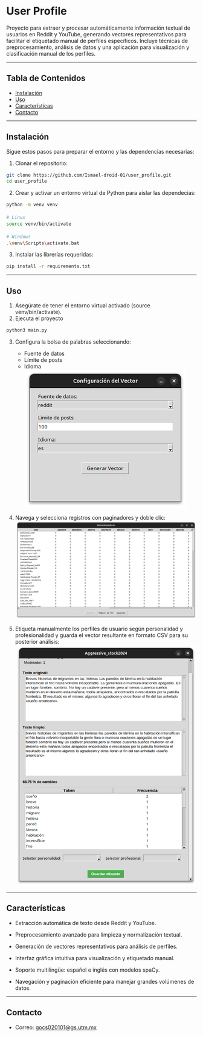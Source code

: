 # User Profile

Proyecto para extraer y procesar automáticamente información textual de usuarios en Reddit y YouTube, generando vectores representativos para facilitar el etiquetado manual de perfiles específicos. Incluye técnicas de preprocesamiento, análisis de datos y una aplicación para visualización y clasificación manual de los perfiles.

---

## Tabla de Contenidos

- [Instalación](#instalación)
- [Uso](#uso)
- [Características](#características)
- [Contacto](#contacto)

---
## Instalación

Sigue estos pasos para preparar el entorno y las dependencias necesarias:

1. Clonar el repositorio:
```bash
git clone https://github.com/Ismael-droid-01/user_profile.git
cd user_profile
```

2. Crear y activar un entorno virtual de Python para aislar las dependecias:
```bash
python -m venv venv

# Linux
source venv/bin/activate

# Windows
.\venv\Scripts\activate.bat
``` 

3. Instalar las librerías requeridas:
```bash
pip install -r requirements.txt
```
---
## Uso
1. Asegúrate de tener el entorno virtual activado (source venv/bin/activate).
2. Ejecuta el proyecto
```bash
python3 main.py
```
3. Configura la bolsa de palabras seleccionando:
    + Fuente de datos
    + Límite de posts
    + Idioma    
![3](images/configuracion_del_vector.png)

4. Navega y selecciona registros con paginadores y doble clic:
![4](images/bolsa_de_palabras.png)

5. Etiqueta manualmente los perfiles de usuario según personalidad y profesionalidad y guarda el vector resultante en formato CSV para su posterior análisis:
![5](images/etiquetador.png)
---
## Características
- Extracción automática de texto desde Reddit y YouTube.

- Preprocesamiento avanzado para limpieza y normalización textual.

- Generación de vectores representativos para análisis de perfiles.

- Interfaz gráfica intuitiva para visualización y etiquetado manual.

- Soporte multilingüe: español e inglés con modelos spaCy.

- Navegación y paginación eficiente para manejar grandes volúmenes de datos.
---
## Contacto
- Correo: gocs020101@gs.utm.mx